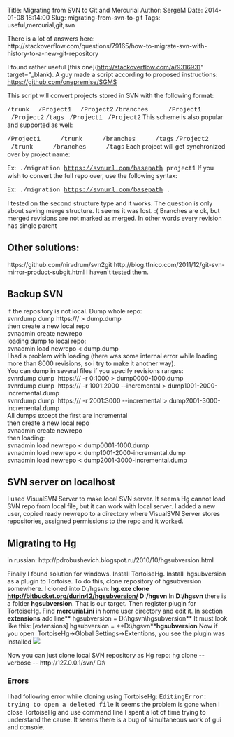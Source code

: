 Title: Migrating from SVN to Git and Mercurial
Author: SergeM
Date: 2014-01-08 18:14:00
Slug: migrating-from-svn-to-git
Tags: useful,mercurial,git,svn

<div dir="ltr" style="text-align: left;" trbidi="on">There is a lot of answers here:
http://stackoverflow.com/questions/79165/how-to-migrate-svn-with-history-to-a-new-git-repository

I found rather useful [this one](http://stackoverflow.com/a/9316931" target="_blank).
A guy made a script according to proposed instructions: https://github.com/onepremise/SGMS

This script will convert projects stored in SVN with the following format:

<span style="font-family: Courier New, Courier, monospace;">/trunk</span>
<span style="font-family: Courier New, Courier, monospace;">&nbsp; /Project1</span>
<span style="font-family: Courier New, Courier, monospace;">&nbsp; /Project2</span>
<span style="font-family: Courier New, Courier, monospace;">/branches</span>
<span style="font-family: Courier New, Courier, monospace;">&nbsp; &nbsp; &nbsp;/Project1</span>
<span style="font-family: Courier New, Courier, monospace;">&nbsp; &nbsp; &nbsp;/Project2</span>
<span style="font-family: Courier New, Courier, monospace;">/tags</span>
<span style="font-family: Courier New, Courier, monospace;">&nbsp;/Project1</span>
<span style="font-family: Courier New, Courier, monospace;">&nbsp;/Project2</span>
This scheme is also popular and supported as well:

<span style="font-family: Courier New, Courier, monospace;">/Project1</span>
<span style="font-family: Courier New, Courier, monospace;">&nbsp; &nbsp; &nbsp;/trunk</span>
<span style="font-family: Courier New, Courier, monospace;">&nbsp; &nbsp; &nbsp;/branches</span>
<span style="font-family: Courier New, Courier, monospace;">&nbsp; &nbsp; &nbsp;/tags</span>
<span style="font-family: Courier New, Courier, monospace;">/Project2</span>
<span style="font-family: Courier New, Courier, monospace;">&nbsp; &nbsp; &nbsp;/trunk</span>
<span style="font-family: Courier New, Courier, monospace;">&nbsp; &nbsp; &nbsp;/branches</span>
<span style="font-family: Courier New, Courier, monospace;">&nbsp; &nbsp; &nbsp;/tags</span>
Each project will get synchronized over by project name:

Ex:<span style="font-family: Courier New, Courier, monospace;"> ./migration https://svnurl.com/basepath project1</span>
If you wish to convert the full repo over, use the following syntax:

Ex:<span style="font-family: Courier New, Courier, monospace;"> ./migration https://svnurl.com/basepath .</span>



I tested on the second structure type and it works. The question is only about saving merge structure. It seems it was lost. :( Branches are ok, but merged revisions are not marked as merged. In other words every revision has single parent
<div>

<h2 style="text-align: left;">Other solutions:</h2>https://github.com/nirvdrum/svn2git
http://blog.tfnico.com/2011/12/git-svn-mirror-product-subgit.html
I haven't tested them.

<h2 style="text-align: left;">Backup SVN</h2><div><div>if the repository is not local. Dump whole repo:</div><div><div>svnrdump dump https://<your svn repo path>/ > dump.dump</div></div><div>then create a new local repo</div><div>svnadmin create newrepo</div><div>loading dump to local repo:</div><div>svnadmin load newrepo < dump.dump</div><div>
</div><div>
</div><div>I had a problem with loading (there was some internal error while loading more than 8000 revisions, so i try to make it another way).</div><div>You can dump in several files if you specify revisions ranges:</div><div>
</div><div>svnrdump dump&nbsp;&nbsp;https://<your svn repo path>/&nbsp;-r 0:1000 > dump0000-1000.dump</div></div><div><div>svnrdump dump&nbsp;&nbsp;https://<your svn repo path>/&nbsp;-r 1001:2000 --incremental > dump1001-2000-incremental.dump</div></div><div><div>svnrdump dump&nbsp;&nbsp;https://<your svn repo path>/&nbsp;-r 2001:3000 --incremental > dump2001-3000-incremental.dump</div></div><div>
</div><div>All dumps except the first are incremental</div><div>
</div><div><div>then create a new local repo</div><div>svnadmin create newrepo</div></div><div>
</div><div>then loading:</div><div>svnadmin load newrepo < dump0001-1000.dump</div><div></div><div>svnadmin load newrepo < dump1001-2000-incremental.dump</div><div>svnadmin load newrepo <&nbsp;dump2001-3000-incremental.dump</div>
<h2 style="text-align: left;">SVN server on localhost</h2>I used VisualSVN Server to make local SVN server.
It seems Hg cannot load SVN repo from local file, but it can work with local server.
I added a new user, copied ready newrepo to a directory where VisualSVN Server stores repositories, assigned permissions to the repo and it worked.
<h2 style="text-align: left;">Migrating to Hg</h2>in russian: http://pdrobushevich.blogspot.ru/2010/10/hgsubversion.html

Finally I found solution for windows.
Install TortoiseHg.
Install &nbsp;hgsubversion as a plugin to Tortoise. To do this, clone repository of hgsubversion somewhere. I cloned into D:/hgsvn:
**hg.exe clone http://bitbucket.org/durin42/hgsubversion/ D:/hgsvn**
In&nbsp;**D:/hgsvn**&nbsp;there is a folder&nbsp;**hgsubversion**. That is our target.
Then register plugin for TortoiseHg. Find **mercurial.ini**&nbsp;in home user directory and edit it. In section **extensions**&nbsp;add line** hgsubversion =&nbsp;D:\hgsvn\hgsubversion**
It must look like this:
[extensions]
hgsubversion =&nbsp;**D:\hgsvn\****hgsubversion**
Now if you open &nbsp;TortoiseHg->Global Settings->Extentions, you see the plugin was installed
![](http://3.bp.blogspot.com/_a4Q2DEgLPvg/TMwD5BGK9uI/AAAAAAAAAUc/XxBxaQztH8k/s1600/extentions.JPG)<div class="separator" style="clear: both; text-align: left;">
</div>Now you can just clone local SVN repository as Hg repo:
hg clone --verbose -- http://127.0.0.1/svn/<repo> D:\<repo>


<h3 style="text-align: left;">Errors</h3>I had following error while cloning using TortoiseHg:
<span style="font-family: Courier New, Courier, monospace;">EditingError: trying to open a deleted file</span>
It seems the problem is gone when I close TortoiseHg and use command line
I spent a lot of time trying to understand the cause. It seems there is a bug of simultaneous work of gui and console.</div></div>